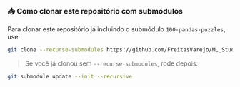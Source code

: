 ### 📥 Como clonar este repositório com submódulos

Para clonar este repositório já incluindo o submódulo `100-pandas-puzzles`, use:

```bash
git clone --recurse-submodules https://github.com/FreitasVarejo/ML_Study_Group.git
```

> Se você já clonou sem `--recurse-submodules`, rode depois:

```bash
git submodule update --init --recursive
```
